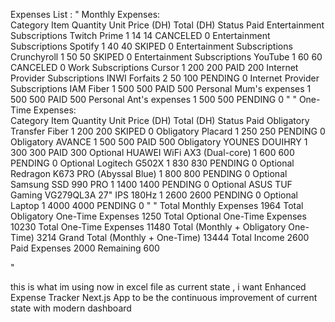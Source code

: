 Expenses List :
"
Monthly Expenses:                        
Category    Item    Quantity    Unit Price (DH)    Total (DH)    Status    Paid
Entertainment Subscriptions    Twitch Prime    1    14    14    CANCELED    0
Entertainment Subscriptions    Spotify    1    40    40    SKIPED    0
Entertainment Subscriptions    Crunchyroll    1    50    50    SKIPED    0
Entertainment Subscriptions    YouTube    1    60    60    CANCELED    0
Work Subscriptions    Cursor    1    200    200    PAID    200
Internet Provider Subscriptions    INWI Forfaits    2    50    100    PENDING    0
Internet Provider Subscriptions    IAM Fiber    1    500    500    PAID    500
Personal    Mum's expenses    1    500    500    PAID    500
Personal    Ant's expenses    1    500    500    PENDING    0
"
"
One-Time Expenses:                        
Category    Item    Quantity    Unit Price (DH)    Total (DH)    Status    Paid
Obligatory    Transfer Fiber    1    200    200    SKIPED    0
Obligatory    Placard    1    250    250    PENDING    0
Obligatory    AVANCE    1    500    500    PAID    500
Obligatory    YOUNES DOUIHRY    1    300    300    PAID    300
Optional    HUAWEI WiFi AX3 (Dual-core)    1    600    600    PENDING    0
Optional    Logitech G502X    1    830    830    PENDING    0
Optional    Redragon K673 PRO (Abyssal Blue)    1    800    800    PENDING    0
Optional    Samsung SSD 990 PRO    1    1400    1400    PENDING    0
Optional    ASUS TUF Gaming VG279QL3A 27" IPS 180Hz    1    2600    2600    PENDING    0
Optional    Laptop    1    4000    4000    PENDING    0
"
"
Total Monthly Expenses    1964
Total Obligatory One-Time Expenses    1250
Total Optional One-Time Expenses    10230
Total One-Time Expenses    11480
Total (Monthly + Obligatory One-Time)    3214
Grand Total (Monthly + One-Time)    13444
Total Income    2600
Paid Expenses    2000
Remaining    600

"

this is what im using now in excel file as current state , i want Enhanced Expense Tracker Next.js App to be the continuous improvement of current state with modern dashboard 